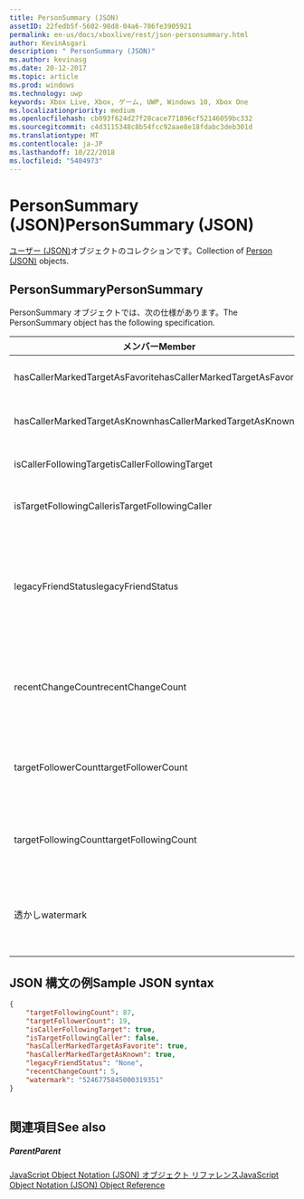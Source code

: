 ```yaml
---
title: PersonSummary (JSON)
assetID: 22fedb5f-5602-98d8-04a6-786fe3905921
permalink: en-us/docs/xboxlive/rest/json-personsummary.html
author: KevinAsgari
description: " PersonSummary (JSON)"
ms.author: kevinasg
ms.date: 20-12-2017
ms.topic: article
ms.prod: windows
ms.technology: uwp
keywords: Xbox Live, Xbox, ゲーム, UWP, Windows 10, Xbox One
ms.localizationpriority: medium
ms.openlocfilehash: cb093f624d27f28cace771896cf52146059bc332
ms.sourcegitcommit: c4d3115348c8b54fcc92aae8e18fdabc3deb301d
ms.translationtype: MT
ms.contentlocale: ja-JP
ms.lasthandoff: 10/22/2018
ms.locfileid: "5404973"
---
```

# <a name="personsummary-json"></a><span data-ttu-id="a5991-104">PersonSummary (JSON)</span><span class="sxs-lookup"><span data-stu-id="a5991-104">PersonSummary (JSON)</span></span>
<span data-ttu-id="a5991-105">[ユーザー (JSON)](json-person.md)オブジェクトのコレクションです。</span><span class="sxs-lookup"><span data-stu-id="a5991-105">Collection of [Person (JSON)](json-person.md) objects.</span></span> 
<a id="ID4ER"></a>

 
## <a name="personsummary"></a><span data-ttu-id="a5991-106">PersonSummary</span><span class="sxs-lookup"><span data-stu-id="a5991-106">PersonSummary</span></span>
 
<span data-ttu-id="a5991-107">PersonSummary オブジェクトでは、次の仕様があります。</span><span class="sxs-lookup"><span data-stu-id="a5991-107">The PersonSummary object has the following specification.</span></span>
 
| <span data-ttu-id="a5991-108">メンバー</span><span class="sxs-lookup"><span data-stu-id="a5991-108">Member</span></span>| <span data-ttu-id="a5991-109">種類</span><span class="sxs-lookup"><span data-stu-id="a5991-109">Type</span></span>| <span data-ttu-id="a5991-110">説明</span><span class="sxs-lookup"><span data-stu-id="a5991-110">Description</span></span>| 
| --- | --- | --- | 
| <span data-ttu-id="a5991-111">hasCallerMarkedTargetAsFavorite</span><span class="sxs-lookup"><span data-stu-id="a5991-111">hasCallerMarkedTargetAsFavorite</span></span>| <span data-ttu-id="a5991-112">ブール値</span><span class="sxs-lookup"><span data-stu-id="a5991-112">Boolean value</span></span>| <span data-ttu-id="a5991-113">かどうか、呼び出し元は、お気に入りとしてターゲットをマークします。</span><span class="sxs-lookup"><span data-stu-id="a5991-113">Whether the caller has marked the target as a favorite.</span></span> <span data-ttu-id="a5991-114">値の例: true</span><span class="sxs-lookup"><span data-stu-id="a5991-114">Example values: true</span></span>| 
| <span data-ttu-id="a5991-115">hasCallerMarkedTargetAsKnown</span><span class="sxs-lookup"><span data-stu-id="a5991-115">hasCallerMarkedTargetAsKnown</span></span>| <span data-ttu-id="a5991-116">ブール値</span><span class="sxs-lookup"><span data-stu-id="a5991-116">Boolean value</span></span>| <span data-ttu-id="a5991-117">かどうか、呼び出し元がターゲット済みとしてマーク呼ばれます。</span><span class="sxs-lookup"><span data-stu-id="a5991-117">Whether the caller has marked the target as known.</span></span> <span data-ttu-id="a5991-118">値の例: true</span><span class="sxs-lookup"><span data-stu-id="a5991-118">Example values: true</span></span>| 
| <span data-ttu-id="a5991-119">isCallerFollowingTarget</span><span class="sxs-lookup"><span data-stu-id="a5991-119">isCallerFollowingTarget</span></span>| <span data-ttu-id="a5991-120">ブール値</span><span class="sxs-lookup"><span data-stu-id="a5991-120">Boolean value</span></span>| <span data-ttu-id="a5991-121">かどうか、呼び出し元が、ターゲットをフォローします。</span><span class="sxs-lookup"><span data-stu-id="a5991-121">Whether the caller is following the target.</span></span> <span data-ttu-id="a5991-122">値の例: true</span><span class="sxs-lookup"><span data-stu-id="a5991-122">Example values: true</span></span>| 
| <span data-ttu-id="a5991-123">isTargetFollowingCaller</span><span class="sxs-lookup"><span data-stu-id="a5991-123">isTargetFollowingCaller</span></span>| <span data-ttu-id="a5991-124">ブール値</span><span class="sxs-lookup"><span data-stu-id="a5991-124">Boolean value</span></span>| <span data-ttu-id="a5991-125">かどうか、ターゲットでは、呼び出し元がフォローします。</span><span class="sxs-lookup"><span data-stu-id="a5991-125">Whether the target is following the caller.</span></span> <span data-ttu-id="a5991-126">値の例: true</span><span class="sxs-lookup"><span data-stu-id="a5991-126">Example values: true</span></span>| 
| <span data-ttu-id="a5991-127">legacyFriendStatus</span><span class="sxs-lookup"><span data-stu-id="a5991-127">legacyFriendStatus</span></span>| <span data-ttu-id="a5991-128">string</span><span class="sxs-lookup"><span data-stu-id="a5991-128">string</span></span>| <span data-ttu-id="a5991-129">呼び出し元が示すように、ターゲットの従来のフレンドの状態です。</span><span class="sxs-lookup"><span data-stu-id="a5991-129">Legacy friend status of the target as seen by the caller.</span></span> <span data-ttu-id="a5991-130">"None"、"MutuallyAccepted"、"OutgoingRequest"または"IncomingRequest"をすることができます。</span><span class="sxs-lookup"><span data-stu-id="a5991-130">Can be "None", "MutuallyAccepted", "OutgoingRequest", or "IncomingRequest".</span></span> <span data-ttu-id="a5991-131">値の例:"MutuallyAccepted"</span><span class="sxs-lookup"><span data-stu-id="a5991-131">Example values: "MutuallyAccepted"</span></span>| 
| <span data-ttu-id="a5991-132">recentChangeCount</span><span class="sxs-lookup"><span data-stu-id="a5991-132">recentChangeCount</span></span>| <span data-ttu-id="a5991-133">32 ビット符号なし整数</span><span class="sxs-lookup"><span data-stu-id="a5991-133">32-bit unsigned integer</span></span>| <span data-ttu-id="a5991-134">省略可能。</span><span class="sxs-lookup"><span data-stu-id="a5991-134">Optional.</span></span> <span data-ttu-id="a5991-135">ターゲットのソーシャル グラフ内の最新の変更の数です。</span><span class="sxs-lookup"><span data-stu-id="a5991-135">Number of recent changes in the target's social graph.</span></span> <span data-ttu-id="a5991-136">この値は、ユーザーが、独自の概要を表示するときにのみ存在します。</span><span class="sxs-lookup"><span data-stu-id="a5991-136">This value will only exist when a user is viewing their own summary.</span></span> <span data-ttu-id="a5991-137">値の例: 5</span><span class="sxs-lookup"><span data-stu-id="a5991-137">Example values: 5</span></span>| 
| <span data-ttu-id="a5991-138">targetFollowerCount</span><span class="sxs-lookup"><span data-stu-id="a5991-138">targetFollowerCount</span></span>| <span data-ttu-id="a5991-139">> 32 ビット符号なし整数</span><span class="sxs-lookup"><span data-stu-id="a5991-139">>32-bit unsigned integer</span></span>| <span data-ttu-id="a5991-140">次のターゲットはユーザーの数です。</span><span class="sxs-lookup"><span data-stu-id="a5991-140">Number of People that are following the target.</span></span> <span data-ttu-id="a5991-141">値の例: 1308</span><span class="sxs-lookup"><span data-stu-id="a5991-141">Example values: 1308</span></span>| 
| <span data-ttu-id="a5991-142">targetFollowingCount</span><span class="sxs-lookup"><span data-stu-id="a5991-142">targetFollowingCount</span></span>| <span data-ttu-id="a5991-143">32 ビット符号なし整数</span><span class="sxs-lookup"><span data-stu-id="a5991-143">32-bit unsigned integer</span></span>| <span data-ttu-id="a5991-144">ターゲットが次のユーザーの数です。</span><span class="sxs-lookup"><span data-stu-id="a5991-144">Number of People that the target is following.</span></span> <span data-ttu-id="a5991-145">値の例: 112</span><span class="sxs-lookup"><span data-stu-id="a5991-145">Example values: 112</span></span>| 
| <span data-ttu-id="a5991-146">透かし</span><span class="sxs-lookup"><span data-stu-id="a5991-146">watermark</span></span>| <span data-ttu-id="a5991-147">string</span><span class="sxs-lookup"><span data-stu-id="a5991-147">string</span></span>| <span data-ttu-id="a5991-148">省略可能。</span><span class="sxs-lookup"><span data-stu-id="a5991-148">Optional.</span></span> <span data-ttu-id="a5991-149">ターゲットの最新の変更透かしします。</span><span class="sxs-lookup"><span data-stu-id="a5991-149">Recent change watermark for the target.</span></span> <span data-ttu-id="a5991-150">この値は、ユーザーが、独自の概要を表示するときにのみ存在します。</span><span class="sxs-lookup"><span data-stu-id="a5991-150">This value will only exist when a user is viewing their own summary.</span></span> <span data-ttu-id="a5991-151">値の例: 5</span><span class="sxs-lookup"><span data-stu-id="a5991-151">Example values: 5</span></span>| 
  
<a id="ID4E4D"></a>

 
## <a name="sample-json-syntax"></a><span data-ttu-id="a5991-152">JSON 構文の例</span><span class="sxs-lookup"><span data-stu-id="a5991-152">Sample JSON syntax</span></span>
 

```json
{
    "targetFollowingCount": 87,
    "targetFollowerCount": 19,
    "isCallerFollowingTarget": true,
    "isTargetFollowingCaller": false,
    "hasCallerMarkedTargetAsFavorite": true,
    "hasCallerMarkedTargetAsKnown": true,
    "legacyFriendStatus": "None",
    "recentChangeCount": 5,
    "watermark": "5246775845000319351"
}
    
```

  
<a id="ID4EGE"></a>

 
## <a name="see-also"></a><span data-ttu-id="a5991-153">関連項目</span><span class="sxs-lookup"><span data-stu-id="a5991-153">See also</span></span>
 
<a id="ID4EIE"></a>

 
##### <a name="parent"></a><span data-ttu-id="a5991-154">Parent</span><span class="sxs-lookup"><span data-stu-id="a5991-154">Parent</span></span> 

[<span data-ttu-id="a5991-155">JavaScript Object Notation (JSON) オブジェクト リファレンス</span><span class="sxs-lookup"><span data-stu-id="a5991-155">JavaScript Object Notation (JSON) Object Reference</span></span>](atoc-xboxlivews-reference-json.md)

   